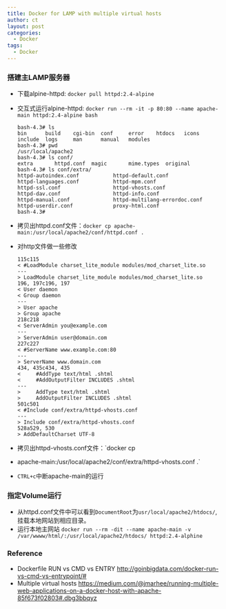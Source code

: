 ```yaml
---
title: Docker for LAMP with multiple virtual hosts
author: ct
layout: post
categories:
  - Docker
tags:
  - Docker
---
```


### 搭建主LAMP服务器

* 下载alpine-httpd: `docker pull httpd:2.4-alpine`
* 交互式运行alpine-httpd: `docker run --rm -it -p 80:80 --name apache-main httpd:2.4-alpine bash`
  
  ```
  bash-4.3# ls
  bin      build    cgi-bin  conf     error    htdocs   icons
  include  logs     man      manual   modules
  bash-4.3# pwd
  /usr/local/apache2
  bash-4.3# ls conf/
  extra       httpd.conf  magic       mime.types  original
  bash-4.3# ls conf/extra/
  httpd-autoindex.conf           httpd-default.conf
  httpd-languages.conf           httpd-mpm.conf
  httpd-ssl.conf                 httpd-vhosts.conf
  httpd-dav.conf                 httpd-info.conf
  httpd-manual.conf              httpd-multilang-errordoc.conf
  httpd-userdir.conf             proxy-html.conf
  bash-4.3# 
  ```

* 拷贝出httpd.conf文件：`docker cp apache-main:/usr/local/apache2/conf/httpd.conf .`

* 对http文件做一些修改

  ```
  115c115
  < #LoadModule charset_lite_module modules/mod_charset_lite.so
  ---
  > LoadModule charset_lite_module modules/mod_charset_lite.so
  196, 197c196, 197
  < User daemon
  < Group daemon
  ---
  > User apache
  > Group apache
  218c218
  < ServerAdmin you@example.com
  ---
  > ServerAdmin user@domain.com
  227c227
  < #ServerName www.example.com:80
  ---
  > ServerName www.domain.com
  434, 435c434, 435
  <     #AddType text/html .shtml
  <     #AddOutputFilter INCLUDES .shtml
  ---
  >     AddType text/html .shtml
  >     AddOutputFilter INCLUDES .shtml
  501c501
  < #Include conf/extra/httpd-vhosts.conf
  ---
  > Include conf/extra/httpd-vhosts.conf
  528a529, 530
  > AddDefaultCharset UTF-8
  ```

* 拷贝出httpd-vhosts.conf文件：`docker cp
* apache-main:/usr/local/apache2/conf/extra/httpd-vhosts.conf .`

* `CTRL+c`中断apache-main的运行


### 指定Volume运行

* 从httpd.conf文件中可以看到`DocumentRoot`为`usr/local/apache2/htdocs/`, 挂载本地网站到相应目录。
* 运行本地主网站 `docker run --rm -dit --name apache-main -v /var/wwww/html/:/usr/local/apache2/htdocs/ httpd:2.4-alphine`


### 


### Reference

* Dockerfile RUN vs CMD vs ENTRY <http://goinbigdata.com/docker-run-vs-cmd-vs-entrypoint/#>
* Multiple virtual hosts <https://medium.com/@jmarhee/running-multiple-web-applications-on-a-docker-host-with-apache-85f673f02803#.dbg3bbqyz>

